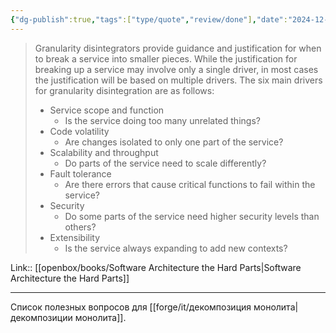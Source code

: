 ```yaml
---
{"dg-publish":true,"tags":["type/quote","review/done"],"date":"2024-12-16T13:11:46+03:00","title":"granularity disintegrators","modified_at":"2025-01-22T15:10:23+03:00","aliases":"granularity disintegrators","permalink":"/mine/quotes/202412161311/","dgPassFrontmatter":true}
---
```



> Granularity disintegrators provide guidance and justification for when to break a service into smaller pieces. While the justification for breaking up a service may involve only a single driver, in most cases the justification will be based on multiple drivers. The six main drivers for granularity disintegration are as follows: 
> - Service scope and function 
>     - Is the service doing too many unrelated things? 
> - Code volatility 
>     - Are changes isolated to only one part of the service? 
> - Scalability and throughput 
>     - Do parts of the service need to scale differently? 
> - Fault tolerance 
>     - Are there errors that cause critical functions to fail within the service? 
> - Security 
>     - Do some parts of the service need higher security levels than others? 
> - Extensibility 
>     - Is the service always expanding to add new contexts?

Link:: [[openbox/books/Software Architecture  the Hard Parts|Software Architecture  the Hard Parts]]

---

Список полезных вопросов для [[forge/it/декомпозиция монолита|декомпозиции монолита]].
